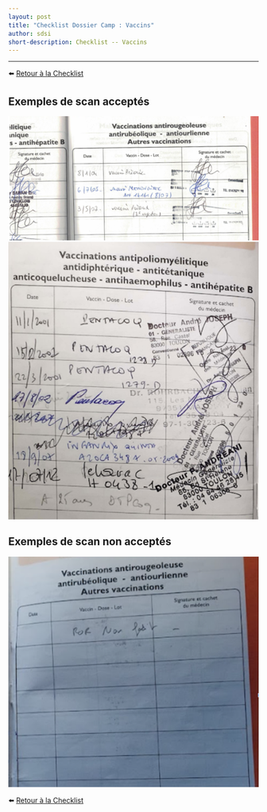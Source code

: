 ```yaml
---
layout: post
title: "Checklist Dossier Camp : Vaccins"
author: sdsi
short-description: Checklist -- Vaccins
---
```


-----

:arrow_left: [Retour à la Checklist](../checklist.md)

## Exemples de scan acceptés

<img src="../../../assets/admin/vaccinOK-1.png"  class="imgCenter">

<img src="../../../assets/admin/vaccinOK-2.png"  class="imgCenter">

## Exemples de scan **non** acceptés

<img src="../../../assets/admin/vaccinNonOK-1.png"  class="imgCenter">

:arrow_left: [Retour à la Checklist](../checklist.md)